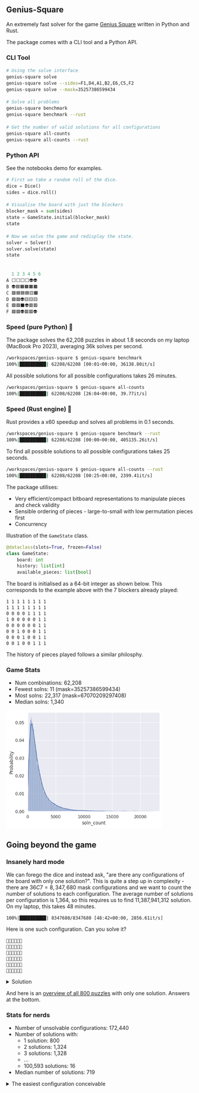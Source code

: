 ## Genius-Square
An extremely fast solver for the game [Genius Square](https://www.happypuzzle.co.uk/family-puzzles-and-games/the-genius-collection/genius-square) written in Python and Rust.

The package comes with a CLI tool and a Python API.
### CLI Tool
```bash
# Using the solve interface
genius-square solve        
genius-square solve --sides=F1,D4,A1,B2,E6,C5,F2
genius-square solve --mask=35257386599434

# Solve all problems
genius-square benchmark
genius-square benchmark --rust

# Get the number of valid solutions for all configurations
genius-square all-counts
genius-square all-counts --rust
```

### Python API
See the notebooks demo for examples.
```python
# First we take a random roll of the dice.
dice = Dice()
sides = dice.roll()

# Visualise the board with just the blockers
blocker_mask = sum(sides)
state = GameState.initial(blocker_mask)
state

# Now we solve the game and redisplay the state.
solver = Solver()
solver.solve(state)
state


  1 2 3 4 5 6
A ⬜️⬜️⬜️⬜️👽👽
B 👽🟦🟧🟧🟧🟫
C 🟪🟦🟦🟦🟨🟫
D 🟪🟪👽🟨🟨🟨
E 🟩🟩⬛️👽🟥🟥
F 🟩🟩👽🟥🟥👽
```




### Speed (pure Python) 🐍
The package solves the 62,208 puzzles in about 1.8 seconds on my laptop (MacBook Pro 2023), averaging 36k solves per second.
```bash
/workspaces/genius-square $ genius-square benchmark
100%|██████████| 62208/62208 [00:01<00:00, 36138.80it/s]
```
All possible solutions for all possible configurations takes 26 minutes.
```bash
/workspaces/genius-square $ genius-square all-counts
100%|██████████| 62208/62208 [26:04<00:00, 39.77it/s] 
```

### Speed (Rust engine) 🦀
Rust provides a x60 speedup and solves all problems in 0.1 seconds.
```bash
/workspaces/genius-square $ genius-square benchmark --rust
100%|██████████| 62208/62208 [00:00<00:00, 405135.26it/s]
```
To find all possible solutions to all possible configurations takes 25 seconds.
```bash
/workspaces/genius-square $ genius-square all-counts --rust
100%|██████████| 62208/62208 [00:25<00:00, 2399.41it/s]
```


The package utilises:
- Very efficient/compact bitboard representations to manipulate pieces and check validity
- Sensible ordering of pieces - large-to-small with low permutation pieces first
- Concurrency

Illustration of the `GameState` class.
```python
@dataclass(slots=True, frozen=False)
class GameState:
    board: int
    history: list[int]
    available_pieces: list[bool]
```

The board is initialised as a 64-bit integer as shown below. This corresponds to the example above with the 7 blockers already played:
```
1 1 1 1 1 1 1 1
1 1 1 1 1 1 1 1
0 0 0 0 1 1 1 1
1 0 0 0 0 0 1 1
0 0 0 0 0 0 1 1
0 0 1 0 0 0 1 1
0 0 0 1 0 0 1 1
0 0 1 0 0 1 1 1
```
The history of pieces played follows a similar philosphy.

### Game Stats
- Num combinations: 62,208
- Fewest solns: 11 (mask=35257386599434)
- Most solns: 22,317 (mask=67070209297408)
- Median solns: 1,340

<img src="https://github.com/CatchemAL/genius-square/blob/main/data/distribution.png?raw=true" width="420">

## Going beyond the game
### Insanely hard mode
We can forego the dice and instead ask, "are there any configurations of the board with only one solution?". This is quite a step up in complexity - there are $36C7 = 8,347,680$ mask configurations and we want to count the number of solutions to each configuration. The average number of solutions per configuration is 1,364, so this requires us to find 11,387,941,312 solution. On my laptop, this takes 48 minutes.

```
100%|██████████| 8347680/8347680 [48:42<00:00, 2856.61it/s] 
```


Here is one such configuration. Can you solve it?

```
🫥🫥🫥🫥🫥🫥
🫥🔘🫥🫥🔘🫥
🔘🫥🫥🫥🫥🔘
🫥🫥🫥🫥🫥🫥
🫥🔘🫥🫥🔘🫥
🫥🫥🔘🫥🫥🫥
```

<details>
  <summary>Solution</summary>

  ```
  🟫🟨🟨🟨🟪🟪
  🟫🔘🟨⬜️🔘🟪
  🔘🟩🟩⬜️🟥🔘
  🟦🟩🟩⬜️🟥🟥
  🟦🔘⬛️⬜️🔘🟥
  🟦🟦🔘🟧🟧🟧
  ```

</details>


And here is an [overview of all 800 puzzles](https://github.com/CatchemAL/genius-square/blob/main/data/Genius%20Square%20-%20Insanely%20Hard%20Mode.pdf) with only one solution. Answers at the bottom.

### Stats for nerds
- Number of unsolvable configurations: 172,440
- Number of solutions with:
  - 1 solution: 800
  - 2 solutions: 1,324
  - 3 solutions: 1,328
  - ...
  - 100,593 solutions: 16
- Median number of solutions: 719


<details>
  <summary>The easiest configuration conceivable</summary>
  This has 100,593 solutions. Can you find one? I believe in you. You can do anything if you put your mind to it.

  ```
  🔘🔘🔘🔘🔘🔘
  🔘🫥🫥🫥🫥🫥
  🫥🫥🫥🫥🫥🫥
  🫥🫥🫥🫥🫥🫥
  🫥🫥🫥🫥🫥🫥
  🫥🫥🫥🫥🫥🫥
  ```

</details>